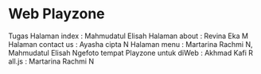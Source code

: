 # Web Playzone
Tugas
Halaman index : Mahmudatul Elisah
Halaman about : Revina Eka M
Halaman contact us : Ayasha cipta N
Halaman menu : Martarina Rachmi N, Mahmudatul Elisah
Ngefoto tempat Playzone untuk diWeb : Akhmad Kafi R
all.js : Martarina Rachmi N

